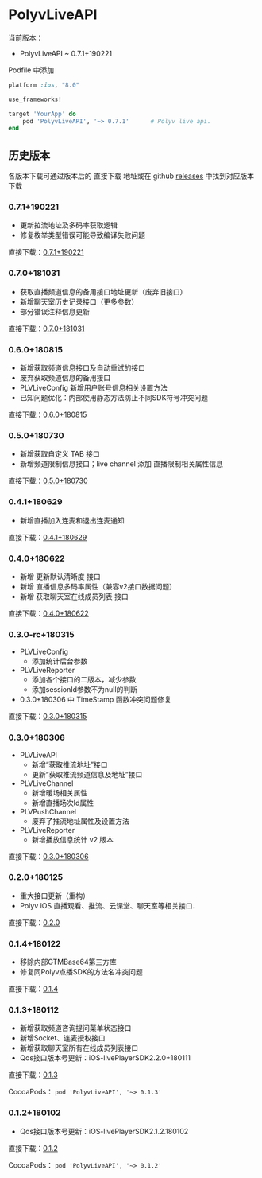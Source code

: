 # PolyvLiveAPI

当前版本：

- PolyvLiveAPI ~ 0.7.1+190221

Podfile 中添加

```ruby
platform :ios, "8.0"

use_frameworks!

target 'YourApp' do
    pod 'PolyvLiveAPI', '~> 0.7.1'      # Polyv live api.
end
```

## 历史版本

  各版本下载可通过版本后的 直接下载 地址或在 github [releases](https://github.com/polyv/PolyvLiveAPI/releases) 中找到对应版本下载

### 0.7.1+190221

  - 更新拉流地址及多码率获取逻辑
  - 修复枚举类型错误可能导致编译失败问题

  直接下载：[0.7.1+190221](http://repo.polyv.net/ios/download/liveAPI/PLVLiveAPI_0.7.1+190221.zip)

### 0.7.0+181031

  - 获取直播频道信息的备用接口地址更新（废弃旧接口）
  - 新增聊天室历史记录接口（更多参数）
  - 部分错误注释信息更新

  直接下载：[0.7.0+181031](http://repo.polyv.net/ios/download/liveAPI/PLVLiveAPI_0.7.0+181031.zip)

### 0.6.0+180815

  - 新增获取频道信息接口及自动重试的接口
  - 废弃获取频道信息的备用接口
  - PLVLiveConfig 新增用户账号信息相关设置方法
  - 已知问题优化：内部使用静态方法防止不同SDK符号冲突问题

  直接下载：[0.6.0+180815](http://repo.polyv.net/ios/download/liveAPI/PLVLiveAPI_0.6.0+180815.zip)

### 0.5.0+180730

  - 新增获取自定义 TAB 接口
  - 新增频道限制信息接口；live channel 添加 直播限制相关属性信息

  直接下载：[0.5.0+180730](http://repo.polyv.net/ios/download/liveAPI/PLVLiveAPI_0.5.0+180730.zip)

### 0.4.1+180629

  - 新增直播加入连麦和退出连麦通知

  直接下载：[0.4.1+180629](http://repo.polyv.net/ios/download/liveAPI/PLVLiveAPI_0.4.1+180629.zip)

### 0.4.0+180622

  - 新增 更新默认清晰度 接口 
  - 新增 直播信息多码率属性（兼容v2接口数据问题） 
  - 新增 获取聊天室在线成员列表 接口

  直接下载：[0.4.0+180622](http://repo.polyv.net/ios/download/liveAPI/PLVLiveAPI_0.4.0+180622.zip)

### 0.3.0-rc+180315

  - PLVLiveConfig
    - 添加统计后台参数
  - PLVLiveReporter
    - 添加各个接口的二版本，减少参数
    - 添加sessionId参数不为null的判断
  - 0.3.0+180306 中 TimeStamp 函数冲突问题修复

  直接下载：[0.3.0+180315](http://repo.polyv.net/ios/download/liveAPI/PLVLiveAPI.framework_0.3.0+180315.zip)

### 0.3.0+180306

  - PLVLiveAPI
    - 新增“获取推流地址”接口
    - 更新“获取推流频道信息及地址”接口
  - PLVLiveChannel
    - 新增暖场相关属性
    - 新增直播场次Id属性
  - PLVPushChannel
    - 废弃了推流地址属性及设置方法
  - PLVLiveReporter
    - 新增播放信息统计 v2 版本
    
  直接下载：[0.3.0+180306](http://repo.polyv.net/ios/download/liveAPI/PLVLiveAPI.framework_0.3.0+180306.zip)

### 0.2.0+180125

  - 重大接口更新（重构）
  - Polyv iOS 直播观看、推流、云课堂、聊天室等相关接口.

  直接下载：[0.2.0](http://repo.polyv.net/ios/download/liveAPI/0.2.0/PLVLiveAPI.framework.zip)

### 0.1.4+180122

  - 移除内部GTMBase64第三方库
  - 修复同Polyv点播SDK的方法名冲突问题

  直接下载：[0.1.4](http://repo.polyv.net/ios/download/liveAPI/0.1.4/PLVLiveAPI.framework.zip)

### 0.1.3+180112

  - 新增获取频道咨询提问菜单状态接口
  - 新增Socket、连麦授权接口
  - 新增获取聊天室所有在线成员列表接口
  - Qos接口版本号更新：iOS-livePlayerSDK2.2.0+180111

  直接下载：[0.1.3](http://repo.polyv.net/ios/download/liveAPI/0.1.3/PLVLiveAPI.framework.zip)

  CocoaPods： `pod 'PolyvLiveAPI', '~> 0.1.3'`

### 0.1.2+180102

  - Qos接口版本号更新：iOS-livePlayerSDK2.1.2.180102

  直接下载：[0.1.2](http://repo.polyv.net/ios/download/liveAPI/0.1.2/PLVLiveAPI.framework.zip)

  CocoaPods： `pod 'PolyvLiveAPI', '~> 0.1.2'`
